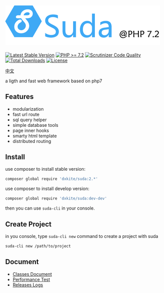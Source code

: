 ![Suda@PHP7](docs/imgs/logo.png)
---------------------------------

[![Latest Stable Version](https://poser.pugx.org/dxkite/suda/v/stable)](https://packagist.org/packages/dxkite/suda)
[![PHP >= 7.2](https://img.shields.io/badge/php-%3E%3D7.2-8892BF.svg)](https://php.net/)
[![Scrutinizer Code Quality](https://scrutinizer-ci.com/g/dxkite/suda/badges/quality-score.png)](https://scrutinizer-ci.com/g/dxkite/suda)
[![Total Downloads](https://poser.pugx.org/dxkite/suda/downloads)](https://packagist.org/packages/dxkite/suda) 
[![License](https://poser.pugx.org/dxkite/suda/license)](https://packagist.org/packages/dxkite/suda)


 
[中文](README.zh.md)

a ligth and fast web framework based on php7

## Features

- modularization
- fast url route
- sql query helper
- simple database tools
- page inner hooks
- smarty html template
- distributed routing

## Install

use composer to install stable version:

```bash
composer global require 'dxkite/suda:2.*'
```

use composer to install develop version:

```bash
composer global require 'dxkite/suda:dev-dev'
```

then you can use `suda-cli` in your console.

## Create Project

in you console, type `suda-cli new` command to create a project with suda

```bash
suda-cli new /path/to/project
```

## Document

- [Classes Document](docs/README.md)  
- [Performance Test](docs/test.en.md)
- [Releases Logs](RELEASE.md)
